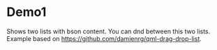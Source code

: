 # Demo1

Shows two lists with bson content. You can dnd between this two lists. Example based on https://github.com/damienrg/qml-drag-drop-list.


